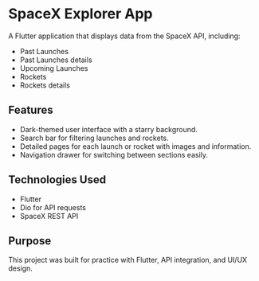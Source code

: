 # SpaceX Explorer App

A Flutter application that displays data from the SpaceX API, including:  
- Past Launches
- Past Launches details  
- Upcoming Launches  
- Rockets
- Rockets details  

## Features
- Dark-themed user interface with a starry background.  
- Search bar for filtering launches and rockets.  
- Detailed pages for each launch or rocket with images and information.  
- Navigation drawer for switching between sections easily.  

## Technologies Used
- Flutter  
- Dio for API requests  
- SpaceX REST API  

## Purpose
This project was built for practice with Flutter, API integration, and UI/UX design.  

